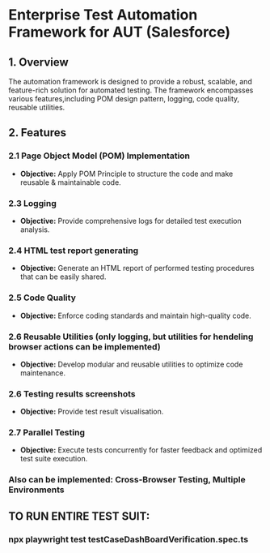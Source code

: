 # Enterprise Test Automation Framework for AUT (Salesforce)

## 1. Overview

The automation framework is designed to provide a robust, scalable, and feature-rich solution for automated testing. The framework encompasses various features,including POM design pattern,  logging, code quality,  reusable utilities.

## 2. Features

### 2.1 Page Object Model (POM) Implementation

- **Objective:** Apply POM Principle to structure the code and make reusable & maintainable code.

### 2.3 Logging

- **Objective:** Provide comprehensive logs for detailed test execution analysis.

### 2.4 HTML test report generating
- **Objective:** Generate an HTML report of performed testing procedures that can be easily shared.

### 2.5 Code Quality

- **Objective:** Enforce coding standards and maintain high-quality code.

### 2.6 Reusable Utilities (only logging, but utilities for hendeling browser actions can be implemented)

- **Objective:** Develop modular and reusable utilities to optimize code maintenance.

### 2.6 Testing results screenshots
- **Objective:** Provide test result visualisation.

### 2.7 Parallel Testing
- **Objective:** Execute tests concurrently for faster feedback and optimized test suite execution.

### Also can be implemented: Cross-Browser Testing, Multiple Environments

## TO RUN ENTIRE TEST SUIT:
### npx playwright test testCaseDashBoardVerification.spec.ts
